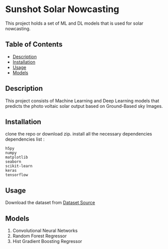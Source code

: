 # Sunshot Solar Nowcasting

This project holds a set of ML and DL models that is used for solar nowcasting.

## Table of Contents

- [Description](#description)
- [Installation](#installation)
- [Usage](#usage)
- [Models](#models)

## Description

This project consists of Machine Learning and Deep Learning models that predicts the photo voltaic solar output based on Ground-Based sky Images.

## Installation

clone the repo or download zip.
install all the necessary dependencies
dependencies list :  
```
h5py
numpy
matplotlib
seaborn
scikit-learn
keras
tensorflow
```


## Usage

Download the dataset from [Dataset Source](https://purl.stanford.edu/dj417rh1007)

## Models

1) Convolutional Neural Networks
2) Random Forest Regressor
3) Hist Gradient Boosting Regressor
